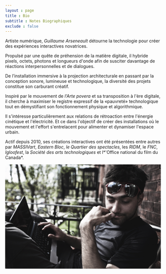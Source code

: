 ```yaml
---
layout : page  
title : Bio
subtitle : Notes Biographiques
exclude : false  
---
```





Artiste numérique, *Guillaume Arseneault* détourne la technologie pour créer des expériences interactives novatrices. 

Propulsé par une quête de préhension de la matière digitale, il hybride pixels, octets, photons et longueurs d'onde afin de susciter davantage de réactions interpersonnelles et de dialogues. 

De l’installation immersive à la projection architecturale en passant par la conception sonore, lumineuse et technologique, la diversité des projets constitue son carburant créatif.

Inspiré par le mouvement de *l'Arte povera* et sa transposition à l'ère digitale, il cherche à maximiser le registre expressif de la «pauvreté» technologique tout en démystifiant son fonctionnement physique et algorithmique.  

Il s'intéresse particulièrement aux relations de rétroaction entre l'énergie cinétique et l'électricité. Et ce dans l'objectif de créer des installations où le mouvement et l'effort s'entrelacent pour alimenter et dynamiser l'espace urbain. 

Actif depuis 2010,  ses créations interactives ont été présentées entre autres par *MASSIVart*,  *Eastern Bloc*, *le Quartier des spectacles*, les *RIDM*, le *FNC*, *Igloofest*, la *Société des arts technologiques* et l*'Office national du film du Canada*.





<!--Ce sont illustrés les projets suivants :  

Rouge Mekong (SAT 2013-2015)
Rouli

Taïko



 Toujours pour ta bio, une des professeurs m'a dit que tu pourrais simplement ajouter ces détails à ta bio et ça serait bon : - outre l'intitulé de son programme de maitrise et son sujet de recherche
- qu'il a collaboré au projet Rouge Mekong presenté à la SAT, l'igloofest, le pedalier à images au Quartier des spectacles.
- qu'il cree des installations interactives qui s'inscrivent dans la mouvance du Média Povera et explorent le registre d'expression que peut fournir la « pauvreté » technologique. Il aime ainsi "detourner la technologie pour mieux l'humaniser"...-->




![](gllmPatio.jpg)